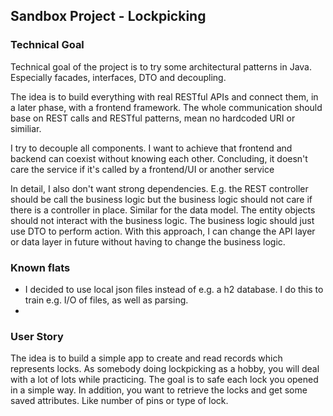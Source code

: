 ## Sandbox Project - Lockpicking

### Technical Goal
Technical goal of the project is to try some architectural patterns in Java.
Especially facades, interfaces, DTO and decoupling.

The idea is to build everything with real RESTful APIs and connect them, in a later phase, with a frontend framework.
The whole communication should base on REST calls and RESTful patterns, mean no hardcoded URI or similiar.

I try to decouple all components. I want to achieve that frontend and backend can coexist without knowing each other.
Concluding, it doesn't care the service if it's called by a frontend/UI or another service

In detail, I also don't want strong dependencies. 
E.g. the REST controller should be call the business logic but the business logic should not care if there is a controller in place.
Similar for the data model. The entity objects should not interact with the business logic.
The business logic should just use DTO to perform action. 
With this approach, I can change the API layer or data layer in future without having to change the business logic.

### Known flats
- I decided to use local json files instead of e.g. a h2 database. I do this to train e.g. I/O of files, as well as parsing.
- 

### User Story 
The idea is to build a simple app to create and read records which represents locks. 
As somebody doing lockpicking as a hobby, you will deal with a lot of lots while practicing.
The goal is to safe each lock you opened in a simple way. 
In addition, you want to retrieve the locks and get some saved attributes. 
Like number of pins or type of lock. 
